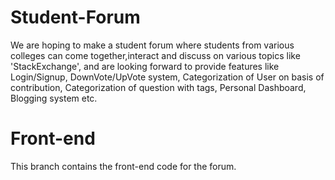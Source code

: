 # Student-Forum
We are hoping to make a student forum where students from various colleges can come together,interact and discuss on various topics like 'StackExchange', and are looking forward to provide features like Login/Signup, DownVote/UpVote system, Categorization of User on basis of contribution, Categorization of question with tags, Personal Dashboard, Blogging system etc. 
# Front-end
This branch contains the front-end code for the forum.
